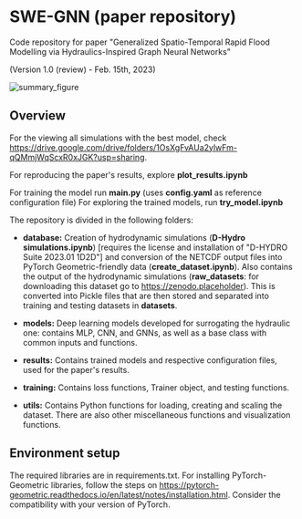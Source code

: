 # SWE-GNN (paper repository)
Code repository for paper "Generalized Spatio-Temporal Rapid Flood Modelling via Hydraulics-Inspired Graph Neural Networks"

(Version 1.0 (review) - Feb. 15th, 2023)

![summary_figure](summary_figure.png)

## Overview

For the viewing all simulations with the best model, check <https://drive.google.com/drive/folders/1OsXgFvAUa2ylwFm-qQMmjWqScxR0xJGK?usp=sharing>.

For reproducing the paper's results, explore **plot_results.ipynb**

For training the model run **main.py** (uses **config.yaml** as reference configuration file)
For exploring the trained models, run **try_model.ipynb**

The repository is divided in the following folders:

* **database:** Creation of hydrodynamic simulations (**D-Hydro simulations.ipynb**) [requires the license and installation of "D-HYDRO Suite 2023.01 1D2D"] and conversion of the NETCDF output files into PyTorch Geometric-friendly data (**create_dataset.ipynb**).
Also contains the output of the hydrodynamic simulations (**raw_datasets**: for downloading this dataset go to <https://zenodo.placeholder>). This is converted into Pickle files that are then stored and separated into training and testing datasets in **datasets**.

* **models:**  Deep learning models developed for surrogating the hydraulic one: contains MLP, CNN, and GNNs, as well as a base class with common inputs and functions.

* **results:** Contains trained models and respective configuration files, used for the paper's results.

* **training:** Contains loss functions, Trainer object, and testing functions.

* **utils:** Contains Python functions for loading, creating and scaling the dataset. There are also other miscellaneous functions and visualization functions.

## Environment setup

The required libraries are in requirements.txt. For installing PyTorch-Geometric libraries, follow the steps on <https://pytorch-geometric.readthedocs.io/en/latest/notes/installation.html>. Consider the compatibility with your version of PyTorch.

